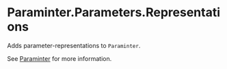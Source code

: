 # Paraminter.Parameters.Representations

Adds parameter-representations to `Paraminter`.

See [Paraminter](https://www.github.com/Paraminter/Paraminter) for more information.